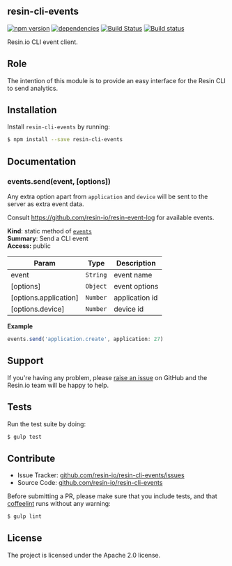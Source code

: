 resin-cli-events
----------------

[![npm version](https://badge.fury.io/js/resin-cli-events.svg)](http://badge.fury.io/js/resin-cli-events)
[![dependencies](https://david-dm.org/resin-io/resin-cli-events.png)](https://david-dm.org/resin-io/resin-cli-events.png)
[![Build Status](https://travis-ci.org/resin-io/resin-cli-events.svg?branch=master)](https://travis-ci.org/resin-io/resin-cli-events)
[![Build status](https://ci.appveyor.com/api/projects/status/0txhcryylwxqq4e7?svg=true)](https://ci.appveyor.com/project/resin-io/resin-cli-events)

Resin.io CLI event client.

Role
----

The intention of this module is to provide an easy interface for the Resin CLI to send analytics.

Installation
------------

Install `resin-cli-events` by running:

```sh
$ npm install --save resin-cli-events
```

Documentation
-------------

<a name="module_events.send"></a>
### events.send(event, [options])
Any extra option apart from `application` and `device` will be sent to the server as extra event data.

Consult https://github.com/resin-io/resin-event-log for available events.

**Kind**: static method of <code>[events](#module_events)</code>  
**Summary**: Send a CLI event  
**Access:** public  

| Param | Type | Description |
| --- | --- | --- |
| event | <code>String</code> | event name |
| [options] | <code>Object</code> | event options |
| [options.application] | <code>Number</code> | application id |
| [options.device] | <code>Number</code> | device id |

**Example**  
```js
events.send('application.create', application: 27)
```

Support
-------

If you're having any problem, please [raise an issue](https://github.com/resin-io/resin-cli-events/issues/new) on GitHub and the Resin.io team will be happy to help.

Tests
-----

Run the test suite by doing:

```sh
$ gulp test
```

Contribute
----------

- Issue Tracker: [github.com/resin-io/resin-cli-events/issues](https://github.com/resin-io/resin-cli-events/issues)
- Source Code: [github.com/resin-io/resin-cli-events](https://github.com/resin-io/resin-cli-events)

Before submitting a PR, please make sure that you include tests, and that [coffeelint](http://www.coffeelint.org/) runs without any warning:

```sh
$ gulp lint
```

License
-------

The project is licensed under the Apache 2.0 license.
